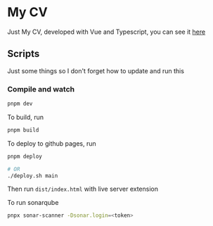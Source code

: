 # My CV

Just My CV, developed with Vue and Typescript, you can see it [here](https://tritium.cl/cv/)

## Scripts
Just some things so I don't forget how to update and run this
### Compile and watch
```js
pnpm dev
```

To build, run 
```js
pnpm build
```

To deploy to github pages, run 
```bash
pnpm deploy

# OR
./deploy.sh main
```

Then run `dist/index.html` with live server extension

To run sonarqube
```bash
pnpx sonar-scanner -Dsonar.login=<token>
```